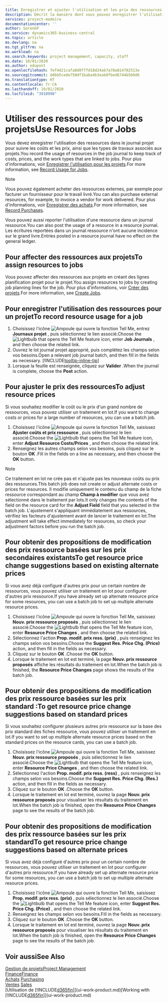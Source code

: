 ```yaml
---
title: Enregistrer et ajuster l'utilisation et les prix des ressources| Microsoft Docs
description: Décrit la manière dont vous pouvez enregistrer l'utilisation ou la consommation ressource associée à un projet, de garder la trace et de gérer les coûts, les prix, ainsi que les types de travaux.
services: project-madeira
documentationcenter: ''
author: SorenGP
ms.service: dynamics365-business-central
ms.topic: article
ms.devlang: na
ms.tgt_pltfrm: na
ms.workload: na
ms.search.keywords: project management, capacity, staff
ms.date: 10/01/2020
ms.author: edupont
ms.openlocfilehash: fef4421cafa8d0f7fd18d24ab7a78a814702513e
ms.sourcegitcommit: ddbb5cede750df1baba4b3eab8fbed6744b5b9d6
ms.translationtype: HT
ms.contentlocale: fr-CA
ms.lasthandoff: 10/01/2020
ms.locfileid: "3918998"
---
```

# <a name="use-resources-for-jobs"></a><span data-ttu-id="73ae1-103">Utiliser des ressources pour des projets</span><span class="sxs-lookup"><span data-stu-id="73ae1-103">Use Resources for Jobs</span></span>
<span data-ttu-id="73ae1-104">Vous devez enregistrer l'utilisation des ressources dans le journal projet pour suivre les coûts et les prix, ainsi que les types de travaux associés aux projets.</span><span class="sxs-lookup"><span data-stu-id="73ae1-104">You record the usage of resources in the job journal to keep track of costs, prices, and the work types that are linked to jobs.</span></span> <span data-ttu-id="73ae1-105">Pour plus d'informations, voir [Enregistrer l'utilisation pour les projets](projects-how-record-job-usage.md).</span><span class="sxs-lookup"><span data-stu-id="73ae1-105">For more information, see [Record Usage for Jobs](projects-how-record-job-usage.md).</span></span>

> [!NOTE]
> <span data-ttu-id="73ae1-106">Vous pouvez également acheter des ressources externes, par exemple pour facturer un fournisseur pour le travail livré.</span><span class="sxs-lookup"><span data-stu-id="73ae1-106">You can also purchase external resources, for example, to invoice a vendor for work delivered.</span></span> <span data-ttu-id="73ae1-107">Pour plus d'informations, voir [Enregistrer des achats](purchasing-how-record-purchases.md).</span><span class="sxs-lookup"><span data-stu-id="73ae1-107">For more information, see [Record Purchases](purchasing-how-record-purchases.md).</span></span>

<span data-ttu-id="73ae1-108">Vous pouvez aussi reporter l'utilisation d'une ressource dans un journal ressource.</span><span class="sxs-lookup"><span data-stu-id="73ae1-108">You can also post the usage of a resource in a resource journal.</span></span> <span data-ttu-id="73ae1-109">Les écritures reportées dans un journal ressource n'ont aucune incidence sur le grand livre.</span><span class="sxs-lookup"><span data-stu-id="73ae1-109">Entries posted in a resource journal have no effect on the general ledger.</span></span>

## <a name="to-assign-resources-to-jobs"></a><span data-ttu-id="73ae1-110">Pour affecter des ressources aux projets</span><span class="sxs-lookup"><span data-stu-id="73ae1-110">To assign resources to jobs</span></span>
<span data-ttu-id="73ae1-111">Vous pouvez affecter des ressources aux projets en créant des lignes planification projet pour le projet.</span><span class="sxs-lookup"><span data-stu-id="73ae1-111">You assign resources to jobs by creating job planning lines for the job.</span></span> <span data-ttu-id="73ae1-112">Pour plus d'informations, voir [Créer des projets](projects-how-create-jobs.md).</span><span class="sxs-lookup"><span data-stu-id="73ae1-112">For more information, see [Create Jobs](projects-how-create-jobs.md).</span></span>

## <a name="to-record-resource-usage-for-a-job"></a><span data-ttu-id="73ae1-113">Pour enregistrer l'utilisation des ressources pour un projet</span><span class="sxs-lookup"><span data-stu-id="73ae1-113">To record resource usage for a job</span></span>
1. <span data-ttu-id="73ae1-114">Choisissez l'icône ![Ampoule qui ouvre la fonction Tell Me](media/ui-search/search_small.png "Dites-moi ce que vous voulez faire"), entrez **Journaux projet** , puis sélectionnez le lien associé.</span><span class="sxs-lookup"><span data-stu-id="73ae1-114">Choose the ![Lightbulb that opens the Tell Me feature](media/ui-search/search_small.png "Tell me what you want to do") icon, enter **Job Journals** , and then choose the related link.</span></span>
2. <span data-ttu-id="73ae1-115">Ouvrez le lot journal projet approprié, puis complétez les champs selon vos besoins.</span><span class="sxs-lookup"><span data-stu-id="73ae1-115">Open a relevant job journal batch, and then fill in the fields as necessary.</span></span> [!INCLUDE[tooltip-inline-tip](includes/tooltip-inline-tip_md.md)]
3. <span data-ttu-id="73ae1-116">Lorsque la feuille est renseignée, cliquez sur **Valider** .</span><span class="sxs-lookup"><span data-stu-id="73ae1-116">When the journal is complete, choose the **Post** action.</span></span>

## <a name="to-adjust-resource-prices"></a><span data-ttu-id="73ae1-117">Pour ajuster le prix des ressources</span><span class="sxs-lookup"><span data-stu-id="73ae1-117">To adjust resource prices</span></span>
<span data-ttu-id="73ae1-118">Si vous souhaitez modifier le coût ou le prix d'un grand nombre de ressources, vous pouvez utiliser un traitement en lot.</span><span class="sxs-lookup"><span data-stu-id="73ae1-118">If you want to change costs or prices for a large number of resources, you can use a batch job.</span></span>  

1. <span data-ttu-id="73ae1-119">Choisissez l'icône ![Ampoule qui ouvre la fonction Tell Me](media/ui-search/search_small.png "Dites-moi ce que vous voulez faire"), saisissez **Ajuster coûts et prix ressource** , puis sélectionnez le lien associé.</span><span class="sxs-lookup"><span data-stu-id="73ae1-119">Choose the ![Lightbulb that opens the Tell Me feature](media/ui-search/search_small.png "Tell me what you want to do") icon, enter **Adjust Resource Costs/Prices** , and then choose the related link.</span></span>
2. <span data-ttu-id="73ae1-120">Renseignez les autres champs selon vos besoins, puis cliquez sur le bouton **OK** .</span><span class="sxs-lookup"><span data-stu-id="73ae1-120">Fill in the fields on a line as necessary, and then choose the **OK** button.</span></span>

> [!NOTE]  
>   <span data-ttu-id="73ae1-121">Ce traitement en lot ne crée pas et n'ajuste pas les nouveaux coûts ou prix des ressources.</span><span class="sxs-lookup"><span data-stu-id="73ae1-121">This batch job does not create or adjust alternate costs or prices for resources.</span></span> <span data-ttu-id="73ae1-122">Il modifie uniquement le contenu du champ de la fiche ressource correspondant au champ **Champ à modifier** que vous avez sélectionné dans le traitement par lots.</span><span class="sxs-lookup"><span data-stu-id="73ae1-122">It only changes the contents of the field on the resource card for the **Adjust Field** field that you selected in the batch job.</span></span> <span data-ttu-id="73ae1-123">L'ajustement s'appliquant immédiatement aux ressources, vérifiez les facteurs d'ajustement avant de lancer le traitement en lot.</span><span class="sxs-lookup"><span data-stu-id="73ae1-123">The adjustment will take effect immediately for resources, so check your adjustment factors before you run the batch job.</span></span>

## <a name="to-get-resource-price-change-suggestions-based-on-existing-alternate-prices"></a><span data-ttu-id="73ae1-124">Pour obtenir des propositions de modification des prix ressource basées sur les prix secondaires existants</span><span class="sxs-lookup"><span data-stu-id="73ae1-124">To get resource price change suggestions based on existing alternate prices</span></span>
<span data-ttu-id="73ae1-125">Si vous avez déjà configuré d'autres prix pour un certain nombre de ressources, vous pouvez utiliser un traitement en lot pour configurer d'autres prix ressource.</span><span class="sxs-lookup"><span data-stu-id="73ae1-125">If you have already set up alternate resource price for some resources, you can use a batch job to set up multiple alternate resource prices.</span></span>

1. <span data-ttu-id="73ae1-126">Choisissez l'icône ![Ampoule qui ouvre la fonction Tell Me](media/ui-search/search_small.png "Dites-moi ce que vous voulez faire"), saisissez **Nouv. prix ressource proposés** , puis sélectionnez le lien associé.</span><span class="sxs-lookup"><span data-stu-id="73ae1-126">Choose the ![Lightbulb that opens the Tell Me feature](media/ui-search/search_small.png "Tell me what you want to do") icon, enter **Resource Price Changes** , and then choose the related link.</span></span>
2. <span data-ttu-id="73ae1-127">Sélectionnez l'action **Prop. modif. prix ress. (prix)** , puis renseignez les champs selon vos besoins.</span><span class="sxs-lookup"><span data-stu-id="73ae1-127">Choose the **Suggest Res. Price Chg. (Price)** action, and then fill in the fields as necessary.</span></span>
3. <span data-ttu-id="73ae1-128">Cliquez sur le bouton **OK** .</span><span class="sxs-lookup"><span data-stu-id="73ae1-128">Choose the **OK** button.</span></span>  
4. <span data-ttu-id="73ae1-129">Lorsque le traitement en lot est terminé, la page **Nouv. prix ressource proposés** affiche les résultats du traitement en lot.</span><span class="sxs-lookup"><span data-stu-id="73ae1-129">When the batch job is finished, the **Resource Price Changes** page shows the results of the batch job.</span></span>

## <a name="to-get-resource-price-change-suggestions-based-on-standard-prices"></a><span data-ttu-id="73ae1-130">Pour obtenir des propositions de modification des prix ressource basées sur les prix standard :</span><span class="sxs-lookup"><span data-stu-id="73ae1-130">To get resource price change suggestions based on standard prices</span></span>
<span data-ttu-id="73ae1-131">Si vous souhaitez configurer plusieurs autres prix ressource sur la base des prix standard des fiches ressource, vous pouvez utiliser un traitement en lot.</span><span class="sxs-lookup"><span data-stu-id="73ae1-131">If you want to set up multiple alternate resource prices based on the standard prices on the resource cards, you can use a batch job.</span></span>  

1. <span data-ttu-id="73ae1-132">Choisissez l'icône ![Ampoule qui ouvre la fonction Tell Me](media/ui-search/search_small.png "Dites-moi ce que vous voulez faire"), saisissez **Nouv. prix ressource proposés** , puis sélectionnez le lien associé.</span><span class="sxs-lookup"><span data-stu-id="73ae1-132">Choose the ![Lightbulb that opens the Tell Me feature](media/ui-search/search_small.png "Tell me what you want to do") icon, enter **Resource Price Changes** , and then choose the related link.</span></span>
2. <span data-ttu-id="73ae1-133">Sélectionnez l'action **Prop. modif. prix ress. (ress)** , puis renseignez les champs selon vos besoins.</span><span class="sxs-lookup"><span data-stu-id="73ae1-133">Choose the **Suggest Res. Price Chg. (Res.)** action, and then fill in the fields as necessary.</span></span>  
3. <span data-ttu-id="73ae1-134">Cliquez sur le bouton **OK** .</span><span class="sxs-lookup"><span data-stu-id="73ae1-134">Choose the **OK** button.</span></span>  
4. <span data-ttu-id="73ae1-135">Lorsque le traitement en lot est terminé, ouvrez la page **Nouv. prix ressource proposés** pour visualiser les résultats du traitement en lot.</span><span class="sxs-lookup"><span data-stu-id="73ae1-135">When the batch job is finished, open the **Resource Price Changes** page to see the results of the batch job.</span></span>

## <a name="to-get-resource-price-change-suggestions-based-on-alternate-prices"></a><span data-ttu-id="73ae1-136">Pour obtenir des propositions de modification des prix ressource basées sur les prix standard</span><span class="sxs-lookup"><span data-stu-id="73ae1-136">To get resource price change suggestions based on alternate prices</span></span>
<span data-ttu-id="73ae1-137">Si vous avez déjà configuré d'autres prix pour un certain nombre de ressources, vous pouvez utiliser un traitement en lot pour configurer d'autres prix ressource.</span><span class="sxs-lookup"><span data-stu-id="73ae1-137">If you have already set up alternate resource price for some resources, you can use a batch job to set up multiple alternate resource prices.</span></span>

1. <span data-ttu-id="73ae1-138">Choisissez l'icône ![Ampoule qui ouvre la fonction Tell Me](media/ui-search/search_small.png "Dites-moi ce que vous voulez faire"), saisissez **Prop. modif. prix ress. (prix)** , puis sélectionnez le lien associé.</span><span class="sxs-lookup"><span data-stu-id="73ae1-138">Choose the ![Lightbulb that opens the Tell Me feature](media/ui-search/search_small.png "Tell me what you want to do") icon, enter **Suggest Res. Price Chg. (Price)** , and then choose the related link.</span></span>  
2. <span data-ttu-id="73ae1-139">Renseignez les champs selon vos besoins.</span><span class="sxs-lookup"><span data-stu-id="73ae1-139">Fill in the fields as necessary.</span></span>
3. <span data-ttu-id="73ae1-140">Cliquez sur le bouton **OK** .</span><span class="sxs-lookup"><span data-stu-id="73ae1-140">Choose the **OK** button.</span></span>  
4. <span data-ttu-id="73ae1-141">Lorsque le traitement en lot est terminé, ouvrez la page **Nouv. prix ressource proposés** pour visualiser les résultats du traitement en lot.</span><span class="sxs-lookup"><span data-stu-id="73ae1-141">When the batch job is finished, open the **Resource Price Changes** page to see the results of the batch job.</span></span>

## <a name="see-also"></a><span data-ttu-id="73ae1-142">Voir aussi</span><span class="sxs-lookup"><span data-stu-id="73ae1-142">See Also</span></span>
[<span data-ttu-id="73ae1-143">Gestion de projets</span><span class="sxs-lookup"><span data-stu-id="73ae1-143">Project Management</span></span>](projects-manage-projects.md)  
[<span data-ttu-id="73ae1-144">Finance</span><span class="sxs-lookup"><span data-stu-id="73ae1-144">Finance</span></span>](finance.md)  
<span data-ttu-id="73ae1-145">[Achats](purchasing-manage-purchasing.md)       </span><span class="sxs-lookup"><span data-stu-id="73ae1-145">[Purchasing](purchasing-manage-purchasing.md)       </span></span>  
<span data-ttu-id="73ae1-146">[Ventes](sales-manage-sales.md)   </span><span class="sxs-lookup"><span data-stu-id="73ae1-146">[Sales](sales-manage-sales.md)   </span></span>  
<span data-ttu-id="73ae1-147">[Utilisation de [!INCLUDE[d365fin](includes/d365fin_md.md)]](ui-work-product.md)</span><span class="sxs-lookup"><span data-stu-id="73ae1-147">[Working with [!INCLUDE[d365fin](includes/d365fin_md.md)]](ui-work-product.md)</span></span>  
